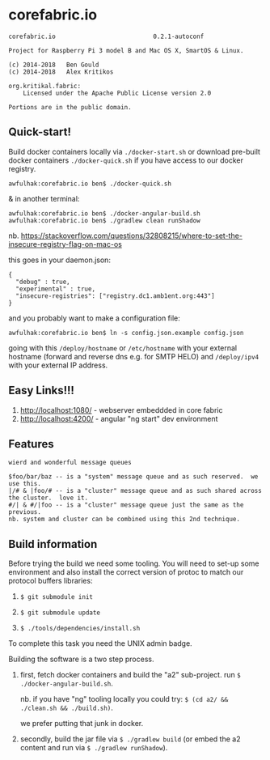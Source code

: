 corefabric.io
=============

```
corefabric.io							0.2.1-autoconf

Project for Raspberry Pi 3 model B and Mac OS X, SmartOS & Linux.

(c) 2014-2018   Ben Gould
(c) 2014-2018   Alex Kritikos

org.kritikal.fabric:
	Licensed under the Apache Public License version 2.0

Portions are in the public domain.
```

Quick-start!
------------

Build docker containers locally via ```./docker-start.sh``` 
or download pre-built docker containers ```./docker-quick.sh```
if you have access to our docker registry.

```
awfulhak:corefabric.io ben$ ./docker-quick.sh
```

& in another terminal:

```
awfulhak:corefabric.io ben$ ./docker-angular-build.sh
awfulhak:corefabric.io ben$ ./gradlew clean runShadow
```

nb. https://stackoverflow.com/questions/32808215/where-to-set-the-insecure-registry-flag-on-mac-os

this goes in your daemon.json:

```
{
  "debug" : true,
  "experimental" : true,
  "insecure-registries": ["registry.dc1.amb1ent.org:443"]
}
```

and you probably want to make a configuration file:

```
awfulhak:corefabric.io ben$ ln -s config.json.example config.json
```

going with this ```/deploy/hostname``` or ```/etc/hostname``` with your external hostname 
(forward and reverse dns e.g. for SMTP HELO) and ```/deploy/ipv4``` with your external IP
address. 

Easy Links!!!
-------------

1. <http://localhost:1080/>      - webserver embeddded in core fabric
2. <http://localhost:4200/>      - angular "ng start" dev environment

Features
--------

```
wierd and wonderful message queues

$foo/bar/baz -- is a "system" message queue and as such reserved.  we use this.
|/# & |foo/# -- is a "cluster" message queue and as such shared across the cluster.  love it.
#/| & #/|foo -- is a "cluster" message queue just the same as the previous.
nb. system and cluster can be combined using this 2nd technique.
```

Build information
-----------------

Before trying the build we need some tooling.  You will need to set-up
some environment and also install the correct version of protoc to match
our protocol buffers libraries:

1.  ```$ git submodule init```

2.  ```$ git submodule update```

3.  ```$ ./tools/dependencies/install.sh```

To complete this task you need the UNIX admin badge.

Building the software is a two step process.

1.  first, fetch docker containers and
    build the "a2" sub-project.
    run ```$ ./docker-angular-build.sh```.
    
    nb. if you have "ng" tooling locally you could try:
    ```$ (cd a2/ && ./clean.sh && ./build.sh)```.
    
    we prefer putting that junk in docker.
    
2.  secondly, build the jar file via ```$ ./gradlew build``` (or embed the a2 content and 
    run via ```$ ./gradlew runShadow```).
